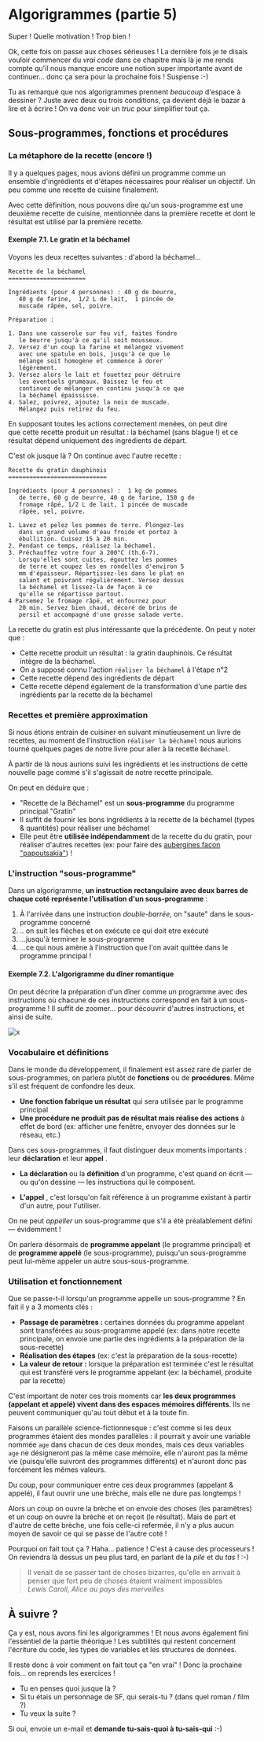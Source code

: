 
Algorigrammes (partie 5)
==============================

Super ! Quelle motivation ! Trop bien ! 

Ok, cette fois on passe aux choses sérieuses ! La dernière fois je te disais vouloir commencer du _vrai code_ dans ce chapitre mais là je me rends compte qu'il nous manque encore une notion super importante avant de continuer... donc ça sera pour la prochaine fois ! Suspense :-)

Tu as remarqué que nos algorigrammes prennent _beaucoup_ d'espace à dessiner ?  Juste avec deux ou trois conditions, ça devient déjà le bazar à lire et à écrire ! On va donc voir un _truc_ pour simplifier tout ça.

Sous-programmes, fonctions et procédures
--------------------

### La métaphore de la recette (encore !)

Il y a quelques pages, nous avions défini un programme comme un ensemble d'ingrédients et d'étapes nécessaires pour réaliser un objectif. Un peu comme une recette de cuisine finalement. 

Avec cette définition, nous pouvons dire qu'un sous-programme est une deuxième recette de cuisine, mentionnée dans la première recette et dont le résultat est utilisé par la première recette.


#### Exemple 7.1. Le gratin et la béchamel

Voyons les deux recettes suivantes : d'abord la béchamel...

~~~
Recette de la béchamel
======================

Ingrédients (pour 4 personnes) : 40 g de beurre,
   40 g de farine,  1/2 L de lait,  1 pincée de
   muscade râpée, sel, poivre.

Préparation :

1. Dans une casserole sur feu vif, faites fondre
   le beurre jusqu'à ce qu'il soit mousseux. 
2. Versez d'un coup la farine et mélangez vivement
   avec une spatule en bois, jusqu'à ce que le
   mélange soit homogène et commence à dorer
   légèrement. 
3. Versez alors le lait et fouettez pour détruire
   les éventuels grumeaux. Baissez le feu et
   continuez de mélanger en continu jusqu'à ce que
   la béchamel épaississe. 
4. Salez, poivrez, ajoutez la noix de muscade.
   Mélangez puis retirez du feu.
~~~

En supposant toutes les actions correctement menées, on peut dire que cette recette produit un résultat : la béchamel (sans blague !)
et ce résultat dépend uniquement des ingrédients de départ.

C'est ok jusque là ? On continue avec l'autre recette :

~~~
Recette du gratin dauphinois
============================

Ingrédients (pour 4 personnes) :  1 kg de pommes
   de terre, 60 g de beurre, 40 g de farine, 150 g de
   fromage râpé, 1/2 L de lait, 1 pincée de muscade
   râpée, sel, poivre.

1. Lavez et pelez les pommes de terre. Plongez-les
   dans un grand volume d'eau froide et portez à
   ébullition. Cuisez 15 à 20 min.
2. Pendant ce temps, réalisez la béchamel.
3. Préchauffez votre four à 200°C (th.6-7).
   Lorsqu'elles sont cuites, égouttez les pommes
   de terre et coupez les en rondelles d'environ 5
   mm d'épaisseur. Répartissez-les dans le plat en
   salant et poivrant régulièrement. Versez dessus
   la béchamel et lissez-la de façon à ce 
   qu'elle se répartisse partout. 
4 Parsemez le fromage râpé, et enfournez pour
   20 min. Servez bien chaud, décoré de brins de
   persil et accompagné d'une grosse salade verte.
~~~

La recette du gratin est plus intéressante que la précédente. 
On peut y noter que :

* Cette recette produit un résultat : la gratin dauphinois. Ce résultat 
  intègre de la béchamel.
* On a supposé connu l'action ``réaliser la béchamel`` à l'étape n°2
* Cette recette dépend des ingrédients de départ
* Cette recette dépend également de 
  la transformation d'une partie des ingrédients par la recette de la béchamel

### Recettes et première approximation

Si nous étions entrain de cuisiner en suivant minutieusement un livre de recettes, au moment de l'instruction ``réaliser la béchamel`` nous aurions tourné
quelques pages de notre livre pour aller à la recette ̀``Béchamel``. 

À partir de là nous aurions suivi les ingrédients et les instructions de cette nouvelle page comme s'il s'agissait de notre recette principale.

On peut en déduire que : 

* "Recette de la Béchamel" est un __sous-programme__ du programme 
    principal "Gratin" 
* Il suffit de fournir les bons ingrédients à la recette de la béchamel (types & quantités) pour réaliser une béchamel
* Elle peut être __utilisée indépendamment__ de la recette du du gratin, pour réaliser d'autres recettes (ex: pour faire des [aubergines façon "papoutsakia"](http://www.fashioncooking.fr/2012/06/melitzanes-papoutsakia-aubergines-farcies-grecques/)) ! 

### L'instruction "sous-programme"

Dans un algorigramme, __un instruction rectangulaire avec deux barres de chaque coté représente l'utilisation d'un sous-programme__ :

1. À l'arrivée dans une instruction _double-barrée_, on "saute" dans le sous-programme concerné
2. .. on suit les flèches et on exécute ce qui doit etre exécuté
3. ...jusqu'à terminer le sous-programme
4. ...ce qui nous amène à l'instruction que l'on avait quittée dans le programme principal !

#### Exemple 7.2. L'algorigramme du dîner romantique

On peut décrire la préparation d'un dîner comme un programme avec des instructions où chacune de ces instructions correspond en fait à un sous-programme ! Il suffit de zoomer... pour découvrir d'autres instructions, et ainsi de suite.

![x](algorigrammes/exemple-sous-programme.png)


### Vocabulaire et définitions

Dans le monde du développement, il finalement est assez rare de parler de sous-programmes,
on parlera plutôt de __fonctions__ ou de __procédures__. Même s'il est fréquent de confondre les deux.

* __Une fonction fabrique un résultat__ qui sera utilisée par le programme  principal
* __Une procédure ne produit pas de résultat mais réalise des actions__ à effet de bord (ex: afficher une fenêtre, envoyer des données sur le réseau, etc.)

Dans ces sous-programmes, il faut distinguer deux moments importants : leur __déclaration__ et leur __appel__ .

* __La déclaration__ ou la __définition__ d'un programme, c'est quand on écrit &mdash; ou qu'on dessine &mdash; les instructions qui le composent.

* __L'appel__ , c'est lorsqu'on fait référence à un programme existant à partir d'un autre, pour l'utiliser.

On ne peut _appeller_ un sous-programme que s'il a été préalablement défini  &mdash; évidemment !

On parlera désormais de __programme appelant__ (le programme principal) et de __programme appelé__ (le sous-programme), puisqu'un sous-programme peut lui-même appeler un autre sous-sous-programme.


### Utilisation et fonctionnement

Que se passe-t-il lorsqu'un programme appelle un sous-programme ? En fait il y a 3 moments clés : 

* __Passage de paramètres :__ certaines données du programme appelant sont transférées au sous-programme appelé (ex: dans notre recette principale, on envoie une partie des ingrédients à la préparation de la sous-recette)
* __Réalisation des étapes__ (ex: c'est la préparation de la sous-recette)
* __La valeur de retour :__ lorsque la préparation est terminée c'est le résultat qui est transféré vers le programme appelant (ex: la béchamel, produite par la recette)

C'est important de noter ces trois moments car __les deux programmes (appelant et appelé) vivent dans des espaces mémoires différents__. Ils ne peuvent communiquer qu'au tout début et à la toute fin.

Faisons un parallèle science-fictionnesque : c'est comme si les deux programmes étaient des mondes parallèles : il pourrait y avoir une variable nommée ``age`` dans chacun de ces deux mondes, mais ces deux variables ``age`` ne désigneront pas la même case mémoire, elle n'auront pas la même vie (puisqu'elle suivront des programmes différents) et n'auront donc pas forcément les mêmes valeurs.

Du coup, pour communiquer entre ces deux programmes (appelant & appelé), il faut ouvrir une une brèche, mais elle ne dure pas longtemps ! 

Alors un coup on ouvre la brèche et on envoie des choses (les paramètres) et un coup on ouvre la brèche et on reçoit (le résultat). Mais de part et d'autre de cette brèche, une fois celle-ci refermée, il n'y a plus aucun moyen de savoir ce qui se passe de l'autre coté ! 

Pourquoi on fait tout ça ? Haha... patience ! C'est à cause des processeurs ! On reviendra là dessus un peu plus tard, en parlant de la _pile_ et du _tas_ ! :-)


> Il venait de se passer tant de choses bizarres, qu'elle en arrivait à penser que fort peu de choses étaient vraiment impossibles <br>
> <em>Lewis Caroll, Alice au pays des merveilles</em>


À suivre ?
----------

Ça y est, nous avons fini les algorigrammes ! Et nous avons également fini l'essentiel de la partie théorique !
Les subtilités qui restent concernent l'écriture du code, les types de variables et les structures de données.

Il reste donc à voir comment on fait tout ça "en vrai" !
Donc la prochaine fois... on reprends les exercices !

* Tu en penses quoi jusque là ?
* Si tu étais un personnage de SF, qui serais-tu ? (dans quel roman / film ?)
* Tu veux la suite ?

Si oui, envoie un e-mail et __demande tu-sais-quoi à tu-sais-qui__ :-)

